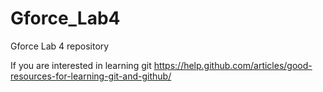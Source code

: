 # Gforce_Lab4
Gforce Lab 4 repository


If you are interested in learning git
https://help.github.com/articles/good-resources-for-learning-git-and-github/
